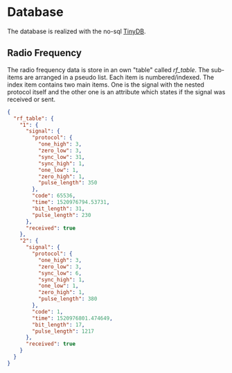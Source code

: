 # Database

The database is realized with the no-sql
[TinyDB](http://tinydb.readthedocs.io/en/latest/index.html).

## Radio Frequency
The radio frequency data is store in an own "table" called _rf_table_.
The sub-items are arranged in a pseudo list.
Each item is numbered/indexed. The index item contains two main items.
One is the signal with the nested protocol itself and the other one is
an attribute which states if the signal was received or sent.
```json
{
  "rf_table": {
    "1": {
      "signal": {
        "protocol": {
          "one_high": 3,
          "zero_low": 3,
          "sync_low": 31,
          "sync_high": 1,
          "one_low": 1,
          "zero_high": 1,
          "pulse_length": 350
        },
        "code": 65536,
        "time": 1520976794.53731,
        "bit_length": 31,
        "pulse_length": 230
      },
      "received": true
    },
    "2": {
      "signal": {
        "protocol": {
          "one_high": 3,
          "zero_low": 3,
          "sync_low": 6,
          "sync_high": 1,
          "one_low": 1,
          "zero_high": 1,
          "pulse_length": 380
        },
        "code": 1,
        "time": 1520976801.474649,
        "bit_length": 17,
        "pulse_length": 1217
      },
      "received": true
    }
  }
}
```
